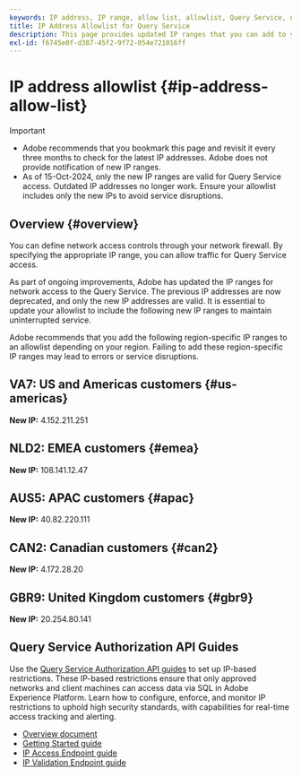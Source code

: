 ```yaml
---
keywords: IP address, IP range, allow list, allowlist, Query Service, network access
title: IP Address Allowlist for Query Service
description: This page provides updated IP ranges that you can add to your allowlist for secure access to the Query Service.
exl-id: f6745e0f-d387-45f2-9f72-054e721016ff
---
```

# IP address allowlist {#ip-address-allow-list}

>[!IMPORTANT]
>
> * Adobe recommends that you bookmark this page and revisit it every three months to check for the latest IP addresses. Adobe does not provide notification of new IP ranges.
> * As of 15-Oct-2024, only the new IP ranges are valid for Query Service access. Outdated IP addresses no longer work. Ensure your allowlist includes only the new IPs to avoid service disruptions.

## Overview {#overview}

You can define network access controls through your network firewall. By specifying the appropriate IP range, you can allow traffic for Query Service access.

As part of ongoing improvements, Adobe has updated the IP ranges for network access to the Query Service. The previous IP addresses are now deprecated, and only the new IP addresses are valid. It is essential to update your allowlist to include the following new IP ranges to maintain uninterrupted service.

Adobe recommends that you add the following region-specific IP ranges to an allowlist depending on your region. Failing to add these region-specific IP ranges may lead to errors or service disruptions.

## VA7: US and Americas customers {#us-americas}

**New IP:** 4.152.211.251

## NLD2: EMEA customers {#emea}

**New IP:** 108.141.12.47

## AUS5: APAC customers {#apac}

**New IP:** 40.82.220.111

## CAN2: Canadian customers {#can2}

**New IP:** 4.172.28.20

## GBR9: United Kingdom customers {#gbr9}

**New IP:** 20.254.80.141

## Query Service Authorization API Guides

Use the [Query Service Authorization API guides](./placeholder.md) to set up IP-based restrictions. These IP-based restrictions ensure that only approved networks and client machines can access data via SQL in Adobe Experience Platform. Learn how to configure, enforce, and monitor IP restrictions to uphold high security standards, with capabilities for real-time access tracking and alerting.

* [Overview document](./placeholder.md)
* [Getting Started guide](./placeholder.md)
* [IP Access Endpoint guide](./placeholder.md)
* [IP Validation Endpoint guide](./placeholder.md)
